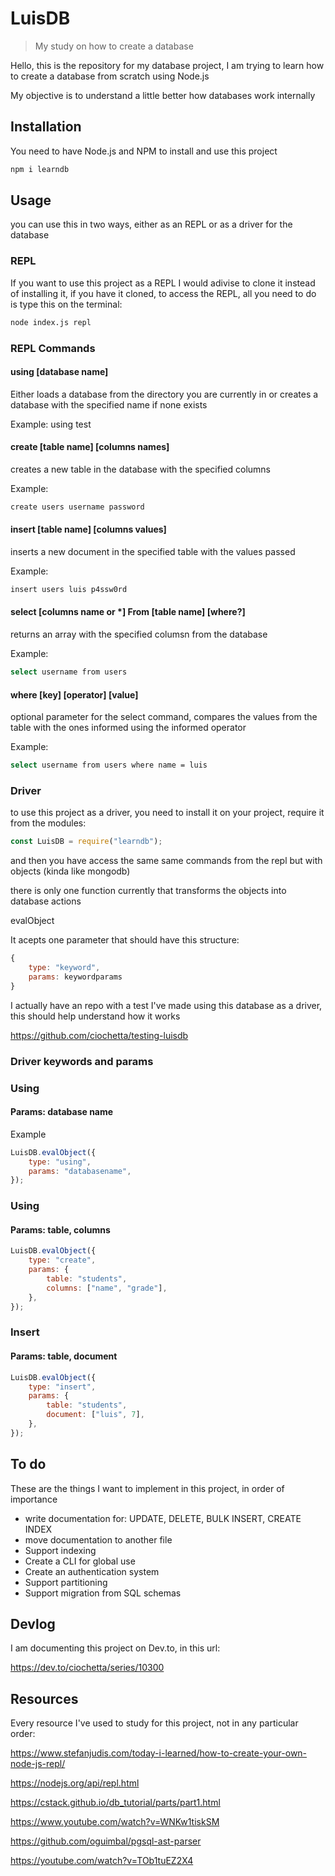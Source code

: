 # LuisDB

> My study on how to create a database

Hello, this is the repository for my database project, I am trying to learn how to create a database from scratch using Node.js

My objective is to understand a little better how databases work internally

## Installation

You need to have Node.js and NPM to install and use this project

```sh
npm i learndb
```

## Usage

you can use this in two ways, either as an REPL or as a driver for the database

### REPL

If you want to use this project as a REPL I would adivise to clone it instead of installing it, if you have it cloned, to access the REPL, all you need to do is type this on the terminal:

```sh
node index.js repl
```

### REPL Commands

#### using [database name]

Either loads a database from the directory you are currently in or creates a database with the specified name if none exists

Example: using test

#### create [table name] [columns names]

creates a new table in the database with the specified columns

Example:

```sh
create users username password
```

#### insert [table name] [columns values]

inserts a new document in the specified table with the values passed

Example:

```sh
insert users luis p4ssw0rd
```

#### select [columns name or *] From [table name] [where?]

returns an array with the specified columsn from the database

Example:

```sh
select username from users
```

#### where [key] [operator] [value]

optional parameter for the select command, compares the values from the table with the ones informed using the informed operator

Example:

```sh
select username from users where name = luis
```

### Driver

to use this project as a driver, you need to install it on your project, require it from the modules:

```js
const LuisDB = require("learndb");
```

and then you have access the same same commands from the repl but with objects (kinda like mongodb)

there is only one function currently that transforms the objects into database actions

evalObject

It acepts one parameter that should have this structure:

```js
{
	type: "keyword",
	params: keywordparams
}
```

I actually have an repo with a test I've made using this database as a driver, this should help understand how it works

https://github.com/ciochetta/testing-luisdb

### Driver keywords and params

### Using

#### Params: database name

Example

```js
LuisDB.evalObject({
	type: "using",
	params: "databasename",
});
```

### Using

#### Params: table, columns

```js
LuisDB.evalObject({
	type: "create",
	params: {
		table: "students",
		columns: ["name", "grade"],
	},
});
```

### Insert

#### Params: table, document

```js
LuisDB.evalObject({
	type: "insert",
	params: {
		table: "students",
		document: ["luis", 7],
	},
});
```

## To do

These are the things I want to implement in this project, in order of importance

- write documentation for: UPDATE, DELETE, BULK INSERT, CREATE INDEX
- move documentation to another file
- Support indexing
- Create a CLI for global use
- Create an authentication system
- Support partitioning
- Support migration from SQL schemas

## Devlog

I am documenting this project on Dev.to, in this url:

https://dev.to/ciochetta/series/10300

## Resources

Every resource I've used to study for this project, not in any particular order:

https://www.stefanjudis.com/today-i-learned/how-to-create-your-own-node-js-repl/

https://nodejs.org/api/repl.html

https://cstack.github.io/db_tutorial/parts/part1.html

https://www.youtube.com/watch?v=WNKw1tiskSM

https://github.com/oguimbal/pgsql-ast-parser

https://youtube.com/watch?v=TOb1tuEZ2X4
